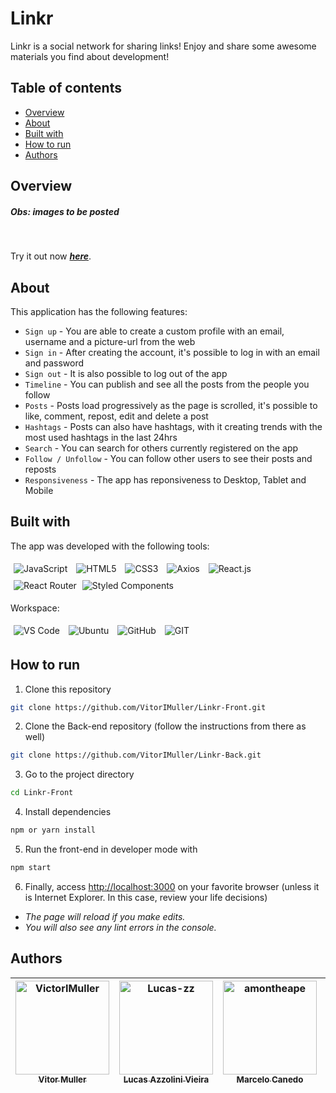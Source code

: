 # Linkr

Linkr is a social network for sharing links! Enjoy and share some awesome materials you find about development!

## Table of contents

- [Overview](#overview)
- [About](#about)
- [Built with](#built-with)
- [How to run](#how-to-run)
- [Authors](#authors)

## Overview

##### Obs: images to be posted

<br />

Try it out now <a href="https://linkr-front-five.vercel.app/" target="_blank" title="Linkr"><strong>*here*</strong></a>.


## About

This application has the following features:
  - ```Sign up``` - You are able to create a custom profile with an email, username and a picture-url from the web
  - ```Sign in``` - After creating the account, it's possible to log in with an email and password
  - ```Sign out``` - It is also possible to log out of the app
  - ```Timeline``` - You can publish and see all the posts from the people you follow
  - ```Posts``` - Posts load progressively as the page is scrolled, it's possible to like, comment, repost, edit and delete a post
  - ```Hashtags``` - Posts can also have hashtags, with it creating trends with the most used hashtags in the last 24hrs
  - ```Search``` - You can search for others currently registered on the app
  - ```Follow / Unfollow``` - You can follow other users to see their posts and reposts
  - ```Responsiveness``` - The app has reponsiveness to Desktop, Tablet and Mobile

## Built with

The app was developed with the following tools:
 <p>
   <img style='margin: 5px' src='https://img.shields.io/badge/JavaScript-323330?style=for-the-badge&logo=javascript&logoColor=F7DF1E' title="JavaScript">
   <img style='margin: 5px' src='https://img.shields.io/badge/HTML5-E34F26?style=for-the-badge&logo=html5&logoColor=white' title="HTML5">
   <img style='margin: 5px' src='https://img.shields.io/badge/CSS3-1572B6?style=for-the-badge&logo=css3&logoColor=white' title="CSS3">
   <img style='margin: 5px;' src='https://img.shields.io/badge/axios%20-%2320232a.svg?&style=for-the-badge&color=informational' title="Axios">
   <img style='margin: 5px;' src="https://img.shields.io/badge/react-app%20-%2320232a.svg?&style=for-the-badge&color=60ddf9&logo=react&logoColor=%2361DAFB" title="React.js">
   <img style='margin: 5px;' src="https://img.shields.io/badge/react_router%20-%2320232a.svg?&style=for-the-badge&logo=react&logoColor=%2361DAFB" title="React Router">
   <img src="https://img.shields.io/badge/styled--components-DB7093?style=for-the-badge&logo=styled-components&logoColor=white" title="Styled Components">  
</p>
  
  
Workspace:
<p>
  <img style='margin: 5px;' src="https://img.shields.io/badge/Visual_Studio_Code-0078D4?style=for-the-badge&logo=visual%20studio%20code&logoColor=white" title="VS Code">
  <img style='margin: 5px;' src="https://img.shields.io/badge/Ubuntu-E95420?style=for-the-badge&logo=ubuntu&logoColor=white" title="Ubuntu">
  <img style='margin: 5px;' src="https://img.shields.io/badge/GitHub-100000?style=for-the-badge&logo=github&logoColor=white" title="GitHub">
  <img style='margin: 5px;' src="https://img.shields.io/badge/GIT-E44C30?style=for-the-badge&logo=git&logoColor=white" title="GIT">
</p>

## How to run

1. Clone this repository
  ```bash
  git clone https://github.com/VitorIMuller/Linkr-Front.git
  ```
2. Clone the Back-end repository (follow the instructions from there as well)
  ```bash
  git clone https://github.com/VitorIMuller/Linkr-Back.git
  ```
3. Go to the project directory
  ```bash
  cd Linkr-Front
  ```
4. Install dependencies
  ```bash
  npm or yarn install
  ```
5. Run the front-end in developer mode with
  ```bash
  npm start
  ```
6. Finally, access [http://localhost:3000](http://localhost:3000) on your favorite browser (unless it is Internet Explorer. In this case, review your life decisions) 

  
  - *The page will reload if you make edits.*
  - *You will also see any lint errors in the console.*

## Authors

| [<img src="https://avatars.githubusercontent.com/VitorIMuller" width=150 title="VictorIMuller"><br><sub>Vitor Muller</sub>](https://github.com/VitorIMuller) |  [<img src="https://avatars.githubusercontent.com/Lucas-zz" width=150 title="Lucas-zz"><br><sub>Lucas Azzolini Vieira</sub>](https://github.com/Lucas-zz) |  [<img src="https://avatars.githubusercontent.com/amontheape" width=150 title="amontheape"><br><sub>Marcelo Canedo</sub></sub>](https://github.com/amontheape) |  [<img src="https://avatars.githubusercontent.com/damondias" width=150 title="damondias"><br><sub>Damon Dias</sub>](https://github.com/damondias) |  [<img src="https://avatars.githubusercontent.com/Dridr1" width=150 title="Dridr1"><br><sub>Adriano Fonseca</sub>](https://github.com/Dridr1) 
| :---: | :---: | :---: | :---: | :---: |
